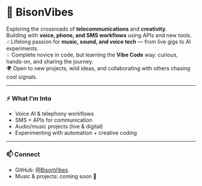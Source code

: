 # 🦬 BisonVibes

Exploring the crossroads of **telecommunications** and **creativity**.  
Building with **voice, phone, and SMS workflows** using APIs and new tools.  
🎶 Lifelong passion for **music, sound, and voice tech** — from live gigs to AI experiments.  
💡 Complete novice in code, but learning the **Vibe Code** way: curious, hands-on, and sharing the journey.  
🌍 Open to new projects, wild ideas, and collaborating with others chasing cool signals.  

---

### ⚡ What I’m Into
- Voice AI & telephony workflows  
- SMS + APIs for communication  
- Audio/music projects (live & digital)  
- Experimenting with automation + creative coding  

---

### 📫 Connect
- GitHub: [@BisonVibes](https://github.com/BisonVibes)  
- Music & projects: coming soon 🚀
